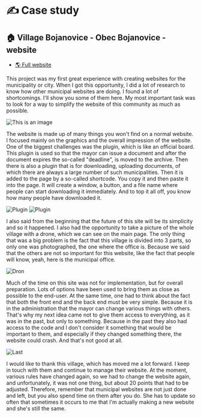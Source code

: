 # ✍️ Case study

## 🏠 Village Bojanovice - Obec Bojanovice - website

- [🌎 Full website](https://bojanovice.cz)

This project was my first great experience with creating websites for the municipality or city. When I got this opportunity, I did a lot of research to know how other municipal websites are doing. I found a lot of shortcomings. I'll show you some of them here. My most important task was to look for a way to simplify the website of this community as much as possible.

![This is an image](https://gadzook.cz/gryketej/2021/03/Pro_001.jpg)

The website is made up of many things you won't find on a normal website. I focused mainly on the graphics and the overall impression of the website. One of the biggest challenges was the plugin, which is like an official board. This plugin is used so that the mayor can issue a document and after the document expires the so-called "deadline", is moved to the archive. Then there is also a plugin that is for downloading, uploading documents, of which there are always a large number of such municipalities. Then it is added to the page by a so-called shortcode. You copy it and then paste it into the page. It will create a window, a button, and a file name where people can start downloading it immediately. And to top it all off, you know how many people have downloaded it.

![Plugin](https://gadzook.cz/gryketej/2021/11/new.png)
![Plugin](https://gadzook.cz/gryketej/2021/11/new-e.png)

I also said from the beginning that the future of this site will be its simplicity and so it happened. I also had the opportunity to take a picture of the whole village with a drone, which we can see on the main page. The only thing that was a big problem is the fact that this village is divided into 3 parts, so only one was photographed, the one where the office is. Because we said that the others are not so important for this website, like the fact that people will know, yeah, here is the municipal office.

![Dron](https://bojanovice.cz/lootoobi/2020/12/Photo_6553856_DJI_256_jpg_4586824_0_2020922134918_photo_original-2-scaled.jpg)

Much of the time on this site was not for implementation, but for overall preparation. Lots of options have been used to bring them as close as possible to the end-user. At the same time, one had to think about the fact that both the front end and the back end must be very simple. Because it is in the administration that the mayor can change various things with others. That's why my next idea came not to give them access to everything, as it was in the past, but only to something. Because in the past they also had access to the code and I don't consider it something that would be important to them, and especially if they changed something there, the website could crash. And that's not good at all.

![Last](https://gadzook.cz/gryketej/2021/03/bojanovice23.png)

I would like to thank this village, which has moved me a lot forward. I keep in touch with them and continue to manage their website. At the moment, various rules have changed again, so we had to change the website again, and unfortunately, it was not one thing, but about 20 points that had to be adjusted. Therefore, remember that municipal websites are not just done and left, but you also spend time on them after you do. She has to update so often that sometimes it occurs to me that I'm actually making a new website and she's still the same.
